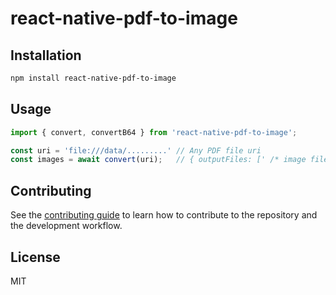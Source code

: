 
# react-native-pdf-to-image

## Installation

```sh
npm install react-native-pdf-to-image
```

## Usage
```js
import { convert, convertB64 } from 'react-native-pdf-to-image';

const uri = 'file:///data/.........' // Any PDF file uri
const images = await convert(uri);   // { outputFiles: [' /* image file path in cache */'] }
```

## Contributing

See the [contributing guide](CONTRIBUTING.md) to learn how to contribute to the repository and the development workflow.

## License

MIT
